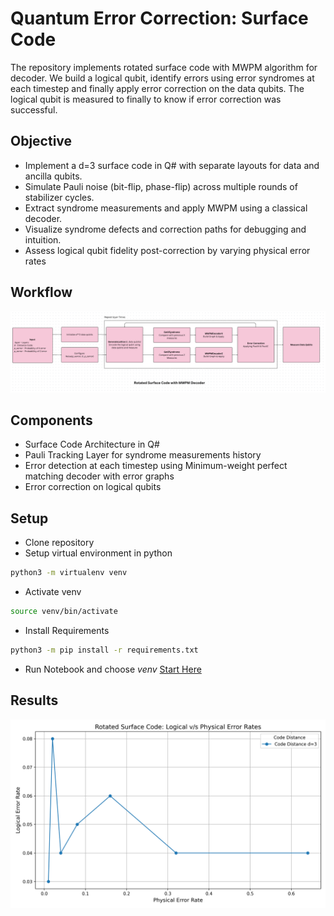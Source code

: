 # Quantum Error Correction: Surface Code

The repository implements rotated surface code with MWPM algorithm for decoder.
We build a logical qubit, identify errors using error syndromes at each timestep and finally apply error correction on the data qubits. The logical qubit is measured to finally to know if error correction was successful.

## Objective
- Implement a d=3 surface code in Q# with separate layouts for data and ancilla qubits.
- Simulate Pauli noise (bit-flip, phase-flip) across multiple rounds of stabilizer cycles.
- Extract syndrome measurements and apply MWPM using a classical decoder.
- Visualize syndrome defects and correction paths for debugging and intuition.
- Assess logical qubit fidelity post-correction by varying physical error rates

## Workflow
![Workflow](/qec-highlevel.png)

## Components
- Surface Code Architecture in Q#
- Pauli Tracking Layer for syndrome measurements history
- Error detection at each timestep using Minimum-weight perfect matching decoder with error graphs
- Error correction on logical qubits


## Setup
- Clone repository
- Setup virtual environment in python
```bash
python3 -m virtualenv venv
```
- Activate venv
```bash
source venv/bin/activate
```
- Install Requirements
```bash
python3 -m pip install -r requirements.txt
```
- Run Notebook and choose *venv* [Start Here](/final.ipynb)

## Results
![Result](/logical_vs_physical_error_rates.png)


